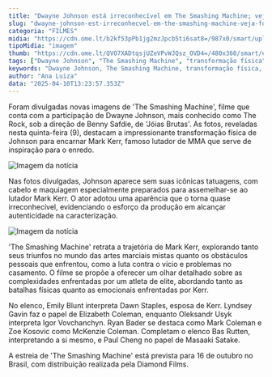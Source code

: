 ```yaml
---
title: "Dwayne Johnson está irreconhecível em The Smashing Machine; veja fotos"
slug: "dwayne-johnson-est-irreconhecvel-em-the-smashing-machine-veja-fotos"
categoria: "FILMES"
midia: "https://cdn.ome.lt/b2kf53pPb1jg2mzJpcb5ti6sat8=/987x0/smart/uploads/conteudo/fotos/Design_sem_nome_-_2025-04-09T214729.608.png"
tipoMidia: "imagem"
thumb: "https://cdn.ome.lt/QVO7XADtqsjUZeVPvWJQsz_OVD4=/480x360/smart/extras/conteudos/Design_sem_nome_-_2025-04-09T214729.608.png"
tags: ["Dwayne Johnson", "The Smashing Machine", "transformação física", "Mark Kerr", "MMA", "Benny Safdie", "filme de luta", "estreia no cinema"]
keywords: "Dwayne Johnson, The Smashing Machine, transformação física, Mark Kerr, MMA, Benny Safdie, filme de luta, estreia no cinema"
author: "Ana Luiza"
data: "2025-04-10T13:23:57.353Z"
---
```


Foram divulgadas novas imagens de 'The Smashing Machine', filme que conta com a participação de Dwayne Johnson, mais conhecido como The Rock, sob a direção de Benny Safdie, de 'Jóias Brutas'. As fotos, reveladas nesta quinta-feira (9), destacam a impressionante transformação física de Johnson para encarnar Mark Kerr, famoso lutador de MMA que serve de inspiração para o enredo.

![Imagem da notícia](https://cdn.ome.lt/lNnpSOS8BF_Hf4EC3BwlgzuTCmw=/fit-in/837x500/smart/uploads/conteudo/fotos/Screenshot2025-04-09105056.png)

Nas fotos divulgadas, Johnson aparece sem suas icônicas tatuagens, com cabelo e maquiagem especialmente preparados para assemelhar-se ao lutador Mark Kerr. O ator adotou uma aparência que o torna quase irreconhecível, evidenciando o esforço da produção em alcançar autenticidade na caracterização.

![Imagem da notícia](https://cdn.ome.lt/TBaYzuDGcZoatgjzc_t-ThUOpwc=/fit-in/837x500/smart/uploads/conteudo/fotos/Screenshot2025-04-09105028.png)

'The Smashing Machine' retrata a trajetória de Mark Kerr, explorando tanto seus triunfos no mundo das artes marciais mistas quanto os obstáculos pessoais que enfrentou, como a luta contra o vício e problemas no casamento. O filme se propõe a oferecer um olhar detalhado sobre as complexidades enfrentadas por um atleta de elite, abordando tanto as batalhas físicas quanto as emocionais enfrentadas por Kerr.

No elenco, Emily Blunt interpreta Dawn Staples, esposa de Kerr. Lyndsey Gavin faz o papel de Elizabeth Coleman, enquanto Oleksandr Usyk interpreta Igor Vovchanchyn. Ryan Bader se destaca como Mark Coleman e Zoe Kosovic como McKenzie Coleman. Completam o elenco Bas Rutten, interpretando a si mesmo, e Paul Cheng no papel de Masaaki Satake.

A estreia de 'The Smashing Machine' está prevista para 16 de outubro no Brasil, com distribuição realizada pela Diamond Films.